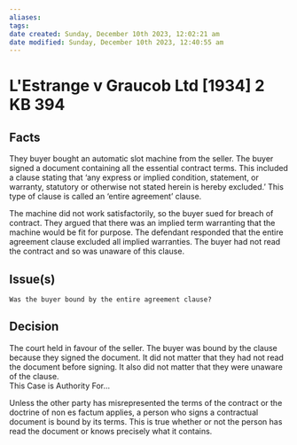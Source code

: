 ```yaml
---
aliases: 
tags: 
date created: Sunday, December 10th 2023, 12:02:21 am
date modified: Sunday, December 10th 2023, 12:40:55 am
---
```


# L'Estrange v Graucob Ltd [1934] 2 KB 394

## Facts

They buyer bought an automatic slot machine from the seller. The buyer signed a document containing all the essential contract terms. This included a clause stating that ‘any express or implied condition, statement, or warranty, statutory or otherwise not stated herein is hereby excluded.’ This type of clause is called an ‘entire agreement’ clause.

The machine did not work satisfactorily, so the buyer sued for breach of contract. They argued that there was an implied term warranting that the machine would be fit for purpose. The defendant responded that the entire agreement clause excluded all implied warranties. The buyer had not read the contract and so was unaware of this clause.

## Issue(s)

    Was the buyer bound by the entire agreement clause?

## Decision

The court held in favour of the seller. The buyer was bound by the clause because they signed the document. It did not matter that they had not read the document before signing. It also did not matter that they were unaware of the clause.  
This Case is Authority For…

Unless the other party has misrepresented the terms of the contract or the doctrine of non es factum applies, a person who signs a contractual document is bound by its terms. This is true whether or not the person has read the document or knows precisely what it contains.
